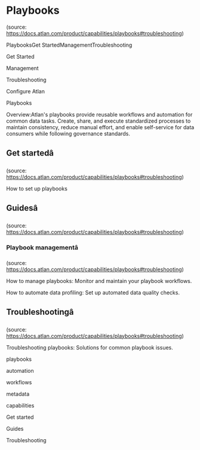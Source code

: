 # Playbooks
(source: https://docs.atlan.com/product/capabilities/playbooks#troubleshooting)

PlaybooksGet StartedManagementTroubleshooting

Get Started

Management

Troubleshooting

Configure Atlan

Playbooks

Overview:Atlan's playbooks provide reusable workflows and automation for common data tasks. Create, share, and execute standardized processes to maintain consistency, reduce manual effort, and enable self-service for data consumers while following governance standards.



## Get startedâ
(source: https://docs.atlan.com/product/capabilities/playbooks#troubleshooting)

How to set up playbooks



## Guidesâ
(source: https://docs.atlan.com/product/capabilities/playbooks#troubleshooting)



### Playbook managementâ
(source: https://docs.atlan.com/product/capabilities/playbooks#troubleshooting)

How to manage playbooks: Monitor and maintain your playbook workflows.

How to automate data profiling: Set up automated data quality checks.



## Troubleshootingâ
(source: https://docs.atlan.com/product/capabilities/playbooks#troubleshooting)

Troubleshooting playbooks: Solutions for common playbook issues.

playbooks

automation

workflows

metadata

capabilities

Get started

Guides

Troubleshooting
